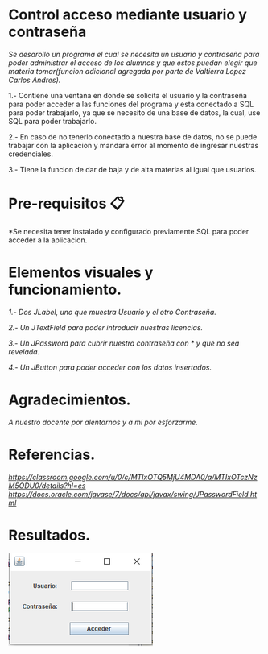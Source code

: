 # Control acceso mediante usuario y contraseña

*Se desarollo un programa el cual se necesita un usuario y contraseña para poder administrar el acceso de los alumnos y que estos puedan elegir que materia tomar(funcion adicional agregada por parte de Valtierra Lopez Carlos Andres).*

1.- Contiene una ventana en donde se solicita el usuario y la contraseña para poder acceder a las funciones del programa y esta conectado a SQL para poder trabajarlo, ya que se necesito de una base de datos, la cual, use SQL para poder trabajarlo.

2.- En caso de no tenerlo conectado a nuestra base de datos, no se puede trabajar con la aplicacion y mandara error al momento de ingresar nuestras credenciales.

3.- Tiene la funcion de dar de baja y de alta materias al igual que usuarios.

# Pre-requisitos 📋

*Se necesita tener instalado y configurado previamente SQL para poder acceder a la aplicacion.

# Elementos visuales y funcionamiento.

*1.- Dos JLabel, uno que muestra Usuario y el otro Contraseña.*

*2.- Un JTextField para poder introducir nuestras licencias.*

*3.- Un JPassword para cubrir nuestra contraseña con * y que no sea revelada.*

*4.- Un JButton para poder acceder con los datos insertados.*

# Agradecimientos. 

 *A nuestro docente por alentarnos y a mi por esforzarme.*
 
 # Referencias.
 
 *https://classroom.google.com/u/0/c/MTIxOTQ5MjU4MDA0/a/MTIxOTczNzM5ODU0/details?hl=es*
 *https://docs.oracle.com/javase/7/docs/api/javax/swing/JPasswordField.html*
 
 # Resultados.
![](figures/logo_rmarkdown.png)
 
